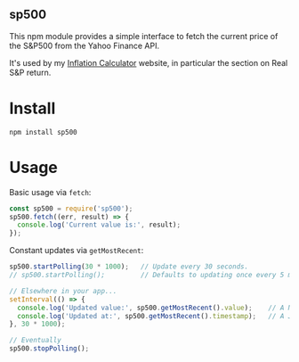 sp500
-------

This npm module provides a simple interface to fetch the current price of the S&P500 from the Yahoo Finance API.

It's used by my [Inflation Calculator](https://www.officialdata.org) website, in particular the section on Real S&P return.

# Install

```
npm install sp500
```

# Usage

Basic usage via `fetch`:

```javascript
const sp500 = require('sp500');
sp500.fetch((err, result) => {
  console.log('Current value is:', result);
});
```

Constant updates via `getMostRecent`:

```javascript
sp500.startPolling(30 * 1000);   // Update every 30 seconds.
// sp500.startPolling();         // Defaults to updating once every 5 min.

// Elsewhere in your app...
setInterval(() => {
  console.log('Updated value:', sp500.getMostRecent().value);    // A Number
  console.log('Updated at:', sp500.getMostRecent().timestamp);   // A JS Date object
}, 30 * 1000);

// Eventually
sp500.stopPolling();
```
